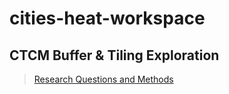 # cities-heat-workspace
## CTCM Buffer & Tiling Exploration
> [Research Questions and Methods](https://gfw.atlassian.net/wiki/spaces/CIT/pages/2111668227/CTCM+buffering+tiling+exploration)